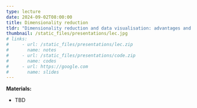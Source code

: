 ```yaml
---
type: lecture
date: 2024-09-02T08:00:00
title: Dimensionality reduction
tldr: "Dimensionality reduction and data visualisation: advantages and pitfalls"
thumbnail: /static_files/presentations/lec.jpg
# links:
#     - url: /static_files/presentations/lec.zip
#       name: notes
#     - url: /static_files/presentations/code.zip
#       name: codes
#     - url: https://google.com
#       name: slides
---
```

**Materials:**

- TBD
